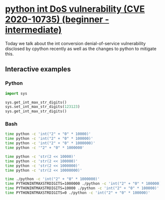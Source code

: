 # [python int DoS vulnerability (CVE 2020-10735) (beginner - intermediate)](https://youtu.be/lIniq12cMK0)

Today we talk about the int conversion denial-of-service vulnerability disclosed by cpython recently as well as the changes to python to mitigate this.

## Interactive examples

### Python

```python
import sys

sys.get_int_max_str_digits()
sys.set_int_max_str_digits(123123)
sys.get_int_max_str_digits()
```

### Bash

```bash
time python -c 'int("2" + "0" * 10000)'
time python -c 'int("2" + "0" * 100000)'
time python -c 'int("2" + "0" * 1000000)'
time python -c '"2" + "0" * 1000000'

time python -c 'str(2 << 10000)'
time python -c 'str(2 << 100000)'
time python -c 'str(2 << 1000000)'
time python -c 'str(2 << 10000000)'

time ./python -c 'int("2" + "0" * 1000000)'
time PYTHONINTMAXSTRDIGITS=1000000 ./python -c 'int("2" + "0" * 100000)'
time PYTHONINTMAXSTRDIGITS=10000 ./python -c 'int("2" + "0" * 100000)'
time PYTHONINTMAXSTRDIGITS=0 ./python -c 'int("2" + "0" * 100000)'
```
